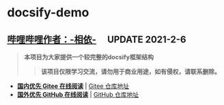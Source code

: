 # **docsify-demo**
## **[哔哩哔哩作者：-相依-](https://space.bilibili.com/343154012)** &emsp;**UPDATE 2021-2-6**
> **本项目为大家提供一个较完整的docsify框架结构**
>> **该项目仅限学习交流，请勿用于商业用途，如有侵权，请联系删除。**

-  **[国内优先 Gitee 在线阅读](https://mochazi.gitee.io/docsify-demo)** | [Gitee 仓库地址](https://gitee.com/mochazi/docsify-demo)
-  **[国外优先 GitHub 在线阅读](https://mochazi.github.io/docsify-demo)** | [GitHub 仓库地址](https://github.com/mochazi/docsify-demo)